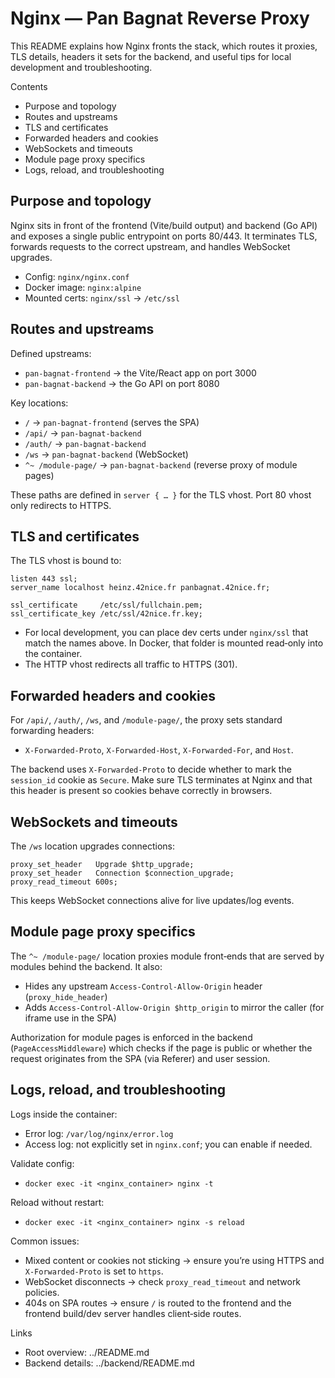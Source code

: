 # Nginx — Pan Bagnat Reverse Proxy

This README explains how Nginx fronts the stack, which routes it proxies, TLS details, headers it sets for the backend, and useful tips for local development and troubleshooting.

Contents
- Purpose and topology
- Routes and upstreams
- TLS and certificates
- Forwarded headers and cookies
- WebSockets and timeouts
- Module page proxy specifics
- Logs, reload, and troubleshooting

## Purpose and topology

Nginx sits in front of the frontend (Vite/build output) and backend (Go API) and exposes a single public entrypoint on ports 80/443. It terminates TLS, forwards requests to the correct upstream, and handles WebSocket upgrades.

- Config: `nginx/nginx.conf`
- Docker image: `nginx:alpine`
- Mounted certs: `nginx/ssl` → `/etc/ssl`

## Routes and upstreams

Defined upstreams:
- `pan-bagnat-frontend` → the Vite/React app on port 3000
- `pan-bagnat-backend` → the Go API on port 8080

Key locations:
- `/` → `pan-bagnat-frontend` (serves the SPA)
- `/api/` → `pan-bagnat-backend`
- `/auth/` → `pan-bagnat-backend`
- `/ws` → `pan-bagnat-backend` (WebSocket)
- `^~ /module-page/` → `pan-bagnat-backend` (reverse proxy of module pages)

These paths are defined in `server { … }` for the TLS vhost. Port 80 vhost only redirects to HTTPS.

## TLS and certificates

The TLS vhost is bound to:
```
listen 443 ssl;
server_name localhost heinz.42nice.fr panbagnat.42nice.fr;

ssl_certificate     /etc/ssl/fullchain.pem;
ssl_certificate_key /etc/ssl/42nice.fr.key;
```

- For local development, you can place dev certs under `nginx/ssl` that match the names above. In Docker, that folder is mounted read‑only into the container.
- The HTTP vhost redirects all traffic to HTTPS (301).

## Forwarded headers and cookies

For `/api/`, `/auth/`, `/ws`, and `/module-page/`, the proxy sets standard forwarding headers:
- `X-Forwarded-Proto`, `X-Forwarded-Host`, `X-Forwarded-For`, and `Host`.

The backend uses `X-Forwarded-Proto` to decide whether to mark the `session_id` cookie as `Secure`. Make sure TLS terminates at Nginx and that this header is present so cookies behave correctly in browsers.

## WebSockets and timeouts

The `/ws` location upgrades connections:
```
proxy_set_header   Upgrade $http_upgrade;
proxy_set_header   Connection $connection_upgrade;
proxy_read_timeout 600s;
```

This keeps WebSocket connections alive for live updates/log events.

## Module page proxy specifics

The `^~ /module-page/` location proxies module front‑ends that are served by modules behind the backend. It also:
- Hides any upstream `Access-Control-Allow-Origin` header (`proxy_hide_header`)
- Adds `Access-Control-Allow-Origin $http_origin` to mirror the caller (for iframe use in the SPA)

Authorization for module pages is enforced in the backend (`PageAccessMiddleware`) which checks if the page is public or whether the request originates from the SPA (via Referer) and user session.

## Logs, reload, and troubleshooting

Logs inside the container:
- Error log: `/var/log/nginx/error.log`
- Access log: not explicitly set in `nginx.conf`; you can enable if needed.

Validate config:
- `docker exec -it <nginx_container> nginx -t`

Reload without restart:
- `docker exec -it <nginx_container> nginx -s reload`

Common issues:
- Mixed content or cookies not sticking → ensure you’re using HTTPS and `X-Forwarded-Proto` is set to `https`.
- WebSocket disconnects → check `proxy_read_timeout` and network policies.
- 404s on SPA routes → ensure `/` is routed to the frontend and the frontend build/dev server handles client‑side routes.

Links
- Root overview: ../README.md
- Backend details: ../backend/README.md
